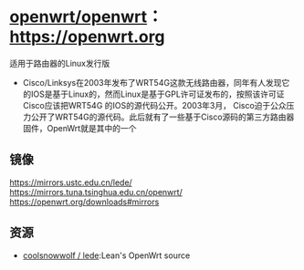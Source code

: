 # [openwrt/openwrt](https://github.com/openwrt/openwrt)： https://openwrt.org

适用于路由器的Linux发行版

* Cisco/Linksys在2003年发布了WRT54G这款无线路由器，同年有人发现它的IOS是基于Linux的，然而Linux是基于GPL许可证发布的，按照该许可证Cisco应该把WRT54G 的IOS的源代码公开。2003年3月， Cisco迫于公众压力公开了WRT54G的源代码。此后就有了一些基于Cisco源码的第三方路由器固件，OpenWrt就是其中的一个

## 镜像

https://mirrors.ustc.edu.cn/lede/
https://mirrors.tuna.tsinghua.edu.cn/openwrt/
https://openwrt.org/downloads#mirrors

## 资源

* [coolsnowwolf / lede](https://github.com/coolsnowwolf/lede):Lean's OpenWrt source
